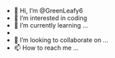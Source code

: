 - 👋 Hi, I’m @GreenLeafy6
- 👀 I’m interested in coding
- 🌱 I’m currently learning ... 
- 
- 💞️ I’m looking to collaborate on ...
- 📫 How to reach me ...

<!---
GreenLeafy6/GreenLeafy6 is a ✨ special ✨ repository because its `README.md` (this file) appears on your GitHub profile.
You can click the Preview link to take a look at your changes.
--->
